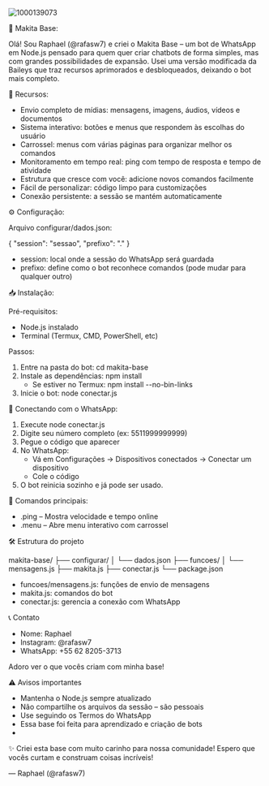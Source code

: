 ![1000139073](https://github.com/user-attachments/assets/b662c226-f336-4dd1-980d-cfe52fb158f1)


🤖 Makita Base:

Olá! Sou Raphael (@rafasw7) e criei o Makita Base – um bot de WhatsApp em Node.js pensado para quem quer criar chatbots de forma simples, mas com grandes possibilidades de expansão. Usei uma versão modificada da Baileys que traz recursos aprimorados e desbloqueados, deixando o bot mais completo.

🚀 Recursos:

- Envio completo de mídias: mensagens, imagens, áudios, vídeos e documentos
- Sistema interativo: botões e menus que respondem às escolhas do usuário
- Carrossel: menus com várias páginas para organizar melhor os comandos
- Monitoramento em tempo real: ping com tempo de resposta e tempo de atividade
- Estrutura que cresce com você: adicione novos comandos facilmente
- Fácil de personalizar: código limpo para customizações
- Conexão persistente: a sessão se mantém automaticamente

⚙️ Configuração:

Arquivo configurar/dados.json:

{
  "session": "sessao",
  "prefixo": "."
}

- session: local onde a sessão do WhatsApp será guardada
- prefixo: define como o bot reconhece comandos (pode mudar para qualquer outro)

📥 Instalação:

Pré-requisitos:

- Node.js instalado
- Terminal (Termux, CMD, PowerShell, etc)

Passos:

1. Entre na pasta do bot: cd makita-base
2. Instale as dependências: npm install
   - Se estiver no Termux: npm install --no-bin-links
3. Inicie o bot: node conectar.js

📲 Conectando com o WhatsApp:

1. Execute node conectar.js
2. Digite seu número completo (ex: 5511999999999)
3. Pegue o código que aparecer
4. No WhatsApp:
   - Vá em Configurações → Dispositivos conectados → Conectar um dispositivo
   - Cole o código
5. O bot reinicia sozinho e já pode ser usado.

🎯 Comandos principais:

- .ping – Mostra velocidade e tempo online
- .menu – Abre menu interativo com carrossel

🛠 Estrutura do projeto

makita-base/
├── configurar/
│   └── dados.json
├── funcoes/
│   └── mensagens.js
├── makita.js
├── conectar.js
└── package.json

- funcoes/mensagens.js: funções de envio de mensagens
- makita.js: comandos do bot
- conectar.js: gerencia a conexão com WhatsApp

📞 Contato

- Nome: Raphael
- Instagram: @rafasw7
- WhatsApp: +55 62 8205-3713

Adoro ver o que vocês criam com minha base!

⚠️ Avisos importantes

- Mantenha o Node.js sempre atualizado
- Não compartilhe os arquivos da sessão – são pessoais
- Use seguindo os Termos do WhatsApp
- Essa base foi feita para aprendizado e criação de bots
- 
✨ Criei esta base com muito carinho para nossa comunidade! Espero que vocês curtam e construam coisas incríveis!

— Raphael (@rafasw7)
